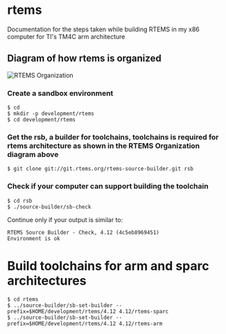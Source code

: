 # rtems
Documentation for the steps taken while building RTEMS in my x86 computer for TI's TM4C arm architecture 

## Diagram of how rtems is organized
<img src='https://github.com/sammanthp007/build-rtems-documentation/blob/master/architecture_diagram_dr_bloom_office_hours.jpg' title='RTEMS Organization' width='' alt='RTEMS Organization' />

### Create a sandbox environment
```
$ cd
$ mkdir -p development/rtems
$ cd development/rtems
```

### Get the rsb, a builder for toolchains, toolchains is required for rtems architecture as shown in the RTEMS Organization diagram above
```
$ git clone git://git.rtems.org/rtems-source-builder.git rsb
```

### Check if your computer can support building the toolchain
```
$ cd rsb
$ ./source-builder/sb-check
```
Continue only if your output is similar to:
```
RTEMS Source Builder - Check, 4.12 (4c5eb8969451)
Environment is ok
```
# Build toolchains for arm and sparc architectures
```
$ cd rtems
$ ../source-builder/sb-set-builder --prefix=$HOME/development/rtems/4.12 4.12/rtems-sparc
$ ../source-builder/sb-set-builder --prefix=$HOME/development/rtems/4.12 4.12/rtems-arm
```
